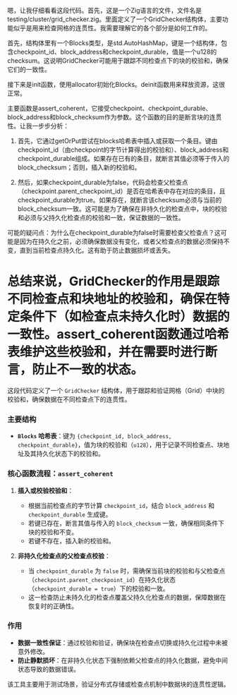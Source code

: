 嗯，让我仔细看看这段代码。首先，这是一个Zig语言的文件，文件名是testing/cluster/grid_checker.zig。里面定义了一个GridChecker结构体，主要功能似乎是用来检查网格的连贯性。我需要理解它的各个部分是如何工作的。

首先，结构体里有一个Blocks类型，是std.AutoHashMap，键是一个结构体，包含checkpoint_id、block_address和checkpoint_durable，值是一个u128的checksum。这说明GridChecker可能用于跟踪不同检查点下的块的校验和，确保它们的一致性。

接下来是init函数，使用allocator初始化Blocks。deinit函数用来释放资源，这很正常。

主要函数是assert_coherent，它接受checkpoint、checkpoint_durable、block_address和block_checksum作为参数。这个函数的目的是断言块的连贯性。让我一步步分析：

1. 首先，它通过getOrPut尝试在blocks哈希表中插入或获取一个条目。键由checkpoint_id（由checkpoint的字节计算得出的校验和）、block_address和checkpoint_durable组成。如果存在已有的条目，就断言其值必须等于传入的block_checksum；否则，插入新的校验和。

2. 然后，如果checkpoint_durable为false，代码会检查父检查点（checkpoint.parent_checkpoint_id）是否在哈希表中存在对应的条目，且checkpoint_durable为true。如果存在，就断言该checksum必须与当前的block_checksum一致。这可能是为了确保在非持久化的检查点中，块的校验和必须与父持久化检查点的校验和一致，保证数据的一致性。

可能的疑问点：为什么在checkpoint_durable为false时需要检查父检查点？这可能是因为在持久化之前，必须确保数据没有变化，或者父检查点的数据必须保持不变，直到当前检查点持久化。这有助于防止数据损坏或丢失。

总结来说，GridChecker的作用是跟踪不同检查点和块地址的校验和，确保在特定条件下（如检查点未持久化时）数据的一致性。assert_coherent函数通过哈希表维护这些校验和，并在需要时进行断言，防止不一致的状态。
================================================
这段代码定义了一个 `GridChecker` 结构体，用于跟踪和验证网格（Grid）中块的校验和，确保数据在不同检查点下的连贯性。

### 主要结构
- **`Blocks` 哈希表**：键为 `{checkpoint_id, block_address, checkpoint_durable}`，值为块的校验和（`u128`），用于记录不同检查点、块地址及其持久化状态下的校验和。

### 核心函数流程：`assert_coherent`
1. **插入或校验校验和**：
   - 根据当前检查点的字节计算 `checkpoint_id`，结合 `block_address` 和 `checkpoint_durable` 生成键。
   - 若键已存在，断言其值与传入的 `block_checksum` 一致，确保相同条件下块的校验和不变。
   - 若键不存在，插入新的校验和。

2. **非持久化检查点的父检查点校验**：
   - 当 `checkpoint_durable` 为 `false` 时，需确保当前块的校验和与父检查点（`checkpoint.parent_checkpoint_id`）在持久化状态（`checkpoint_durable = true`）下的校验和一致。
   - 这一检查防止未持久化的检查点覆盖父持久化检查点的数据，保障数据在恢复时的正确性。

### 作用
- **数据一致性保证**：通过校验和验证，确保块在检查点切换或持久化过程中未被意外修改。
- **防止静默损坏**：在非持久化状态下强制依赖父检查点的持久化数据，避免中间状态导致的数据错误。

该工具主要用于测试场景，验证分布式存储或检查点机制中数据块的连贯性逻辑。